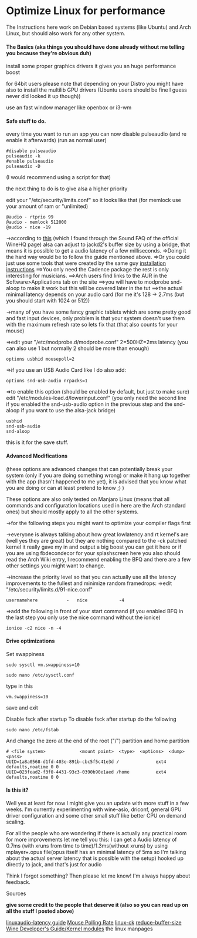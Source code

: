 # Optimize Linux for performance

The Instructions here work on Debian based systems (like Ubuntu) and Arch Linux, but should also work for any other system.

#### The Basics (aka things you should have done already without me telling you because they're obvious duh)

install some proper graphics drivers it gives you an huge performance boost

for 64bit users please note that depending on your Distro you might have also to install the multilib GPU drivers (Ubuntu users should be fine I guess never did looked it up though))

use an fast window manager like openbox or i3-wm

#### Safe stuff to do.

every time you want to run an app you can now disable pulseaudio (and re enable it afterwards) (run as normal user)

```
#disable pulseaudio
pulseaudio -k
#enable pulseaudio
pulseaudio -D
```

(I would recommend using a script for that)

the next thing to do is to give alsa a higher priority

edit your "/etc/security/limits.conf" so it looks like that (for memlock use your amount of ram or "unlimited)

```
@audio - rtprio 99
@audio - memlock 512000
@audio - nice -19
```

->according to [this](https://gamesplusone.com/alsa_to_jack.html) (which I found through the Sound FAQ of the official WineHQ page) alsa can adjust to jackd2's buffer size by using a bridge, that means it is possible to get a audio latency of a few milliseconds.
=>Doing it the hard way would be to follow the guide mentioned above.
=>Or you could just use some tools that were created by the same guy [installation instructions](https://kx.studio/Repositories)
==>You only need the Cadence package the rest is only interesting for musicians.
==>Arch users find links to the AUR in the Software>Applications tab on the site
==>you will have to modprobe snd-aloop to make it work but this will be covered later in the tut
==>the actual minimal latency depends on your audio card (for me it's 128 -> 2.7ms (but you should start with 1024 or 512))

->many of you have some fancy graphic tablets which are some pretty good and fast input devices, only problem is that your system doesn't use them with the maximum refresh rate so lets fix that (that also counts for your mouse)

=>edit your "/etc/modprobe.d/modprobe.conf" 2=500HZ=2ms latency (you can also use 1 but normally 2 should be more than enough)

```
options usbhid mousepoll=2
```

=>if you use an USB Audio Card like I do also add:

```
options snd-usb-audio nrpacks=1
```

=>to enable this option (should be enabled by default, but just to make sure) edit "/etc/modules-load.d/lowerinput.conf" (you only need the second line if you enabled the snd-usb-audio option in the previous step and the snd-aloop if you want to use the alsa-jack bridge)

```
usbhid
snd-usb-audio
snd-aloop
```

this is it for the save stuff.

#### Advanced Modifications 

(these options are advanced changes that can potentially break your system (only if you are doing something wrong) or make it hang up together with the app (hasn't happened to me yet), it is advised that you know what you are doing or can at least pretend to know ;) )

These options are also only tested on Manjaro Linux (means that all commands and configuration locations used in here are the Arch standard ones) but should mostly apply to all the other systems.

->for the following steps you might want to optimize your compiler flags first

->everyone is always talking about how great lowlatency and rt kernel's are (well yes they are great) but they are nothing compared to the -ck patched kernel it really gave my in and output a big boost
you can get it here or if you are using fbdecondecor for your splashscreen here
you also should read the Arch Wiki entry, I recommend enabling the BFQ and there are a few other settings you might want to change.

->increase the priority level so that you can actually use all the latency improvements to the fullest and minimize random framedrops:
=>edit "/etc/security/limits.d/91-nice.conf"

```
usernamehere           -   nice            -4
```

=>add the following in front of your start command (if you enabled BFQ in the last step you only use the nice command without the ionice)

```
ionice -c2 nice -n -4
```

#### Drive optimizations

Set swappiness

```
sudo sysctl vm.swappiness=10
```

```
sudo nano /etc/sysctl.conf
```

type in this

```
vm.swappiness=10
```

save and exit

Disable fsck after startup
To disable fsck after startup do the following

```
sudo nano /etc/fstab
```

And change the zero at the end of the root ("/") partition and home partition

```
# <file system>             <mount point>  <type>  <options>  <dump>  <pass>
UUID=1a8a0568-d1fd-403e-891b-cbc5f5c41e3d /              ext4    defaults,noatime 0 0
UUID=023fead2-f3f0-4431-93c3-0390b90e1aed /home          ext4    defaults,noatime 0 0
```

#### Is this it?

Well yes at least for now I might give you an update with more stuff in a few weeks.
I'm currently experimenting with wine-asio, driconf, general GPU driver configuration and some other small stuff like better CPU on demand scaling.

For all the people who are wondering if there is actually any practical room for more improvements let me tell you this:
I can get a Audio latency of 0.7ms (with xruns from time to time)/1.3ms(without xruns) by using mplayer+.opus file(opus itself has an minimal latency of 5ms so I'm talking about the actual server latency that is possible with the setup) hooked up directly to jack, and that's just for audio

Think I forgot something? Then please let me know!
I'm always happy about feedback.

Sources 

**give some credit to the people that deserve it (also so you can read up on all the stuff I posted above)**

[linuxaudio-latency guide](https://wiki.linuxaudio.org/wiki/system_configuration)
[Mouse Polling Rate](https://wiki.archlinux.org/index.php/Mouse_polling_rate)
[linux-ck](http://ck-hack.blogspot.com/)
[reduce-buffer-size](https://bbs.archlinux.org/viewtopic.php?pid=1002264#p1002264)
[Wine Developer's Guide/Kernel modules](https://wiki.winehq.org/Wine_Developer%27s_Guide/Kernel_modules)
the linux manpages
